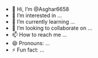 - 👋 Hi, I’m @Asghar6658
- 👀 I’m interested in ...
- 🌱 I’m currently learning ...
- 💞️ I’m looking to collaborate on ...
- 📫 How to reach me ...
- 😄 Pronouns: ...
- ⚡ Fun fact: ...

<!---
Asghar6658/Asghar6658 is a ✨ special ✨ repository because its `README.md` (this file) appears on your GitHub profile.
You can click the Preview link to take a look at your changes.
--->

